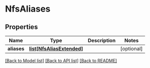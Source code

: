 # NfsAliases

## Properties
Name | Type | Description | Notes
------------ | ------------- | ------------- | -------------
**aliases** | [**list[NfsAliasExtended]**](NfsAliasExtended.md) |  | [optional] 

[[Back to Model list]](../README.md#documentation-for-models) [[Back to API list]](../README.md#documentation-for-api-endpoints) [[Back to README]](../README.md)


